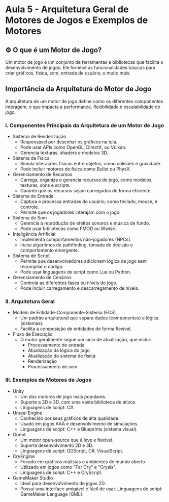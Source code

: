 # Aula 5 - Arquitetura Geral de Motores de Jogos e Exemplos de Motores

## :gear: O que é um Motor de Jogo?
Um motor de jogo é um conjunto de ferramentas e bibliotecas que facilita o desenvolvimento de jogos. Ele fornece as funcionalidades básicas para criar gráficos, física, som, entrada de usuário, e muito mais.
## Importância da Arquitetura do Motor de Jogo
A arquitetura de um motor de jogo define como os diferentes componentes interagem, o que impacta a performance, flexibilidade e escalabilidade do jogo.

### I. Componentes Principais da Arquitetura de um Motor de Jogo
- Sistema de Renderização
  - Responsável por desenhar os gráficos na tela.
  - Pode usar APIs como OpenGL, DirectX, ou Vulkan.
  - Gerencia texturas, shaders e modelos 3D.
- Sistema de Física
  - Simula interações físicas entre objetos, como colisões e gravidade.
  - Pode incluir motores de física como Bullet ou PhysX.
- Gerenciamento de Recursos
  - Carrega, organiza e gerencia recursos do jogo, como modelos, texturas, sons e scripts.
  - Garante que os recursos sejam carregados de forma eficiente.
- Sistema de Entrada
  - Captura e processa entradas do usuário, como teclado, mouse, e controle.
  - Permite que os jogadores interajam com o jogo.
- Sistema de Som
  - Gerencia a reprodução de efeitos sonoros e música de fundo.
  - Pode usar bibliotecas como FMOD ou Wwise.
- Inteligência Artificial
  - Implementa comportamentos não-jogadores (NPCs).
  - Inclui algoritmos de pathfinding, tomada de decisão e comportamento emergente.
- Sistema de Script
  - Permite que desenvolvedores adicionem lógica de jogo sem recompilar o código.
  - Pode usar linguagens de script como Lua ou Python.
- Gerenciamento de Cenários
  - Controla as diferentes fases ou níveis do jogo.
  - Pode incluir carregamento e descarregamento de níveis.
### II. Arquitetura Geral
- Modelo de Entidade-Componente-Sistema (ECS)
  - Um padrão arquitetural que separa dados (componentes) e lógica (sistemas).
  - Facilita a composição de entidades de forma flexível.
- Fluxo de Execução
  - O motor geralmente segue um ciclo de atualização, que inclui:
    - Processamento de entrada
    - Atualização da lógica do jogo
    - Atualização do sistema de física
    - Renderização
    - Processamento de som
### III. Exemplos de Motores de Jogos
- Unity
  - Um dos motores de jogo mais populares.
  - Suporte a 2D e 3D, com uma vasta biblioteca de ativos.
  - Linguagens de script: C#.
- Unreal Engine
  - Conhecido por seus gráficos de alta qualidade.
  - Usado em jogos AAA e desenvolvimento de simulações.
  - Linguagens de script: C++ e Blueprints (sistema visual).
- Godot
  - Um motor open-source que é leve e flexível.
  - Suporta desenvolvimento 2D e 3D.
  - Linguagens de script: GDScript, C#, VisualScript.
- CryEngine
  - Focado em gráficos realistas e ambientes de mundo aberto.
  - Utilizado em jogos como "Far Cry" e "Crysis".
  - Linguagens de script: C++ e CryScript.
- GameMaker Studio
  - Ideal para desenvolvimento de jogos 2D.
  - Possui uma interface amigável e fácil de usar.
Linguagens de script: GameMaker Language (GML).
